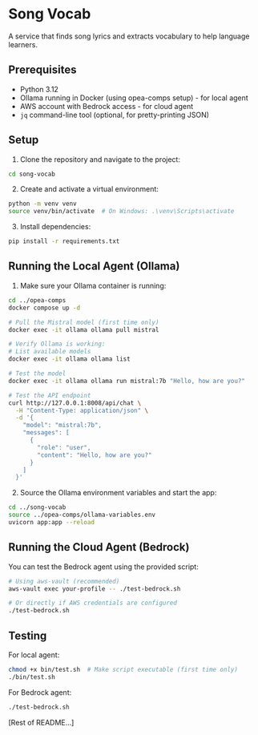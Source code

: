 # Song Vocab

A service that finds song lyrics and extracts vocabulary to help language learners.

## Prerequisites

- Python 3.12
- Ollama running in Docker (using opea-comps setup) - for local agent
- AWS account with Bedrock access - for cloud agent
- `jq` command-line tool (optional, for pretty-printing JSON)

## Setup

1. Clone the repository and navigate to the project:
```bash
cd song-vocab
```

2. Create and activate a virtual environment:
```bash
python -m venv venv
source venv/bin/activate  # On Windows: .\venv\Scripts\activate
```

3. Install dependencies:
```bash
pip install -r requirements.txt
```

## Running the Local Agent (Ollama)

1. Make sure your Ollama container is running:
```bash
cd ../opea-comps
docker compose up -d

# Pull the Mistral model (first time only)
docker exec -it ollama ollama pull mistral

# Verify Ollama is working:
# List available models
docker exec -it ollama ollama list

# Test the model
docker exec -it ollama ollama run mistral:7b "Hello, how are you?"

# Test the API endpoint
curl http://127.0.0.1:8008/api/chat \
  -H "Content-Type: application/json" \
  -d '{
    "model": "mistral:7b",
    "messages": [
      {
        "role": "user",
        "content": "Hello, how are you?"
      }
    ]
  }'
```

2. Source the Ollama environment variables and start the app:
```bash
cd ../song-vocab
source ../opea-comps/ollama-variables.env
uvicorn app:app --reload
```

## Running the Cloud Agent (Bedrock)

You can test the Bedrock agent using the provided script:

```bash
# Using aws-vault (recommended)
aws-vault exec your-profile -- ./test-bedrock.sh

# Or directly if AWS credentials are configured
./test-bedrock.sh
```

## Testing

For local agent:
```bash
chmod +x bin/test.sh  # Make script executable (first time only)
./bin/test.sh
```

For Bedrock agent:
```bash
./test-bedrock.sh
```

[Rest of README...]